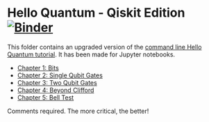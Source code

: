 # Hello Quantum - Qiskit Edition [![Binder](https://mybinder.org/badge.svg)](https://mybinder.org/v2/gh/decodoku/Quantum_Programming_Tutorial/master?filepath=.ipynb)

This folder contains an upgraded version of the [command line Hello Quantum tutorial](https://medium.com/qiskit/visualizing-bits-and-qubits-9af287047b28). It has been made for Jupyter notebooks.

* [Chapter 1: Bits](1_Bits.ipynb)
* [Chapter 2: Single Qubit Gates](2_Single-Qubit-Gates.ipynb)
* [Chapter 3: Two Qubit Gates](3_Two-Qubit-Gates.ipynb)
* [Chapter 4: Beyond Clifford](4_Beyond-Clifford.ipynb)
* [Chapter 5: Bell Test](5_Bell-Test.ipynb)

Comments required. The more critical, the better!

